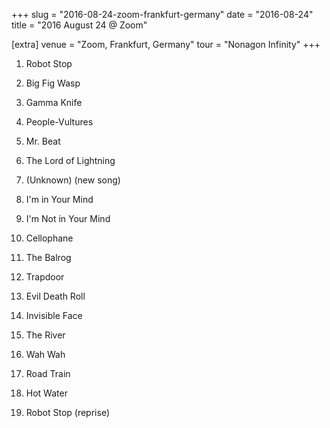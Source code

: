 +++
slug = "2016-08-24-zoom-frankfurt-germany"
date = "2016-08-24"
title = "2016 August 24 @ Zoom"

[extra]
venue = "Zoom, Frankfurt, Germany"
tour = "Nonagon Infinity"
+++


 1. Robot Stop

 2. Big Fig Wasp

 3. Gamma Knife

 4. People-Vultures

 5. Mr. Beat

 6. The Lord of Lightning

 7. (Unknown)
    (new song)
 8. I'm in Your Mind

 9. I'm Not in Your Mind

10. Cellophane

11. The Balrog

12. Trapdoor

13. Evil Death Roll

14. Invisible Face

15. The River

16. Wah Wah

17. Road Train

18. Hot Water

19. Robot Stop
    (reprise)


